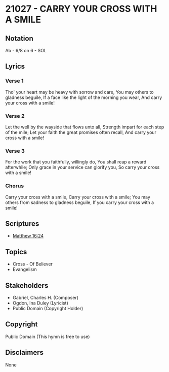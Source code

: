 # 21027 - CARRY YOUR CROSS WITH A SMILE

## Notation

Ab - 6/8 on 6 - SOL

## Lyrics

### Verse 1

Tho' your heart may be heavy with sorrow and care, You may others to gladness beguile, If a face like the light of the morning you wear, And carry your cross with a smile!

### Verse 2

Let the well by the wayside that flows unto all, Strength impart for each step of the mile; Let your faith the great promises often recall, And carry your cross with a smile!

### Verse 3

For the work that you faithfully, willingly do, You shall reap a reward afterwhile; Only grace in your service can glorify you, So carry your cross with a smile!

### Chorus

Carry your cross with a smile, Carry your cross with a smile; You may others from sadness to gladness beguile, If you carry your cross with a smile!


## Scriptures

- [Matthew 16:24](https://www.biblegateway.com/passage/?search=Matthew%2016%3A24)

## Topics

- Cross - Of Believer
- Evangelism

## Stakeholders

- Gabriel, Charles H. (Composer)
- Ogdon, Ina Duley (Lyricist)
- Public Domain (Copyright Holder)

## Copyright

Public Domain
(This hymn is free to use)

## Disclaimers

None

